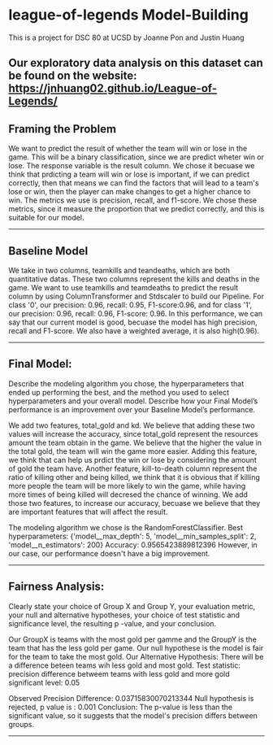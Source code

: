# league-of-legends Model-Building
This is a project for DSC 80 at UCSD
by Joanne Pon and Justin Huang

Our exploratory data analysis on this dataset can be found on the website:
https://jnhuang02.github.io/League-of-Legends/
---

## Framing the Problem

We want to predict the result of whether the team will win or lose in the game. This will be a binary classification, since we are predict wheter win or lose. The response variable is the result column. We chose it becuase we think that prdicting a team will win or lose is important, if we can predict correctly, then that means we can find the factors that will lead to a team's lose or win, then the player can make changes to get a higher chance to win. The metrics we use is precision, recall, and f1-score. We chose these metrics, since it measure the proportion that we predict correctly, and this is suitable for our model.


---

## Baseline Model

We take in two columns, teamkills and teandeaths, which are both quantitative datas. These two columns represent the kills and deaths in the game. We want to use teamkills and teamdeaths to predict the result column by using ColumnTransformer and Stdscaler to build our Pipeline. For class '0', our precision: 0.96, recall: 0.95, F1-score:0.96, and for class '1', our precision: 0.96, recall: 0.96, F1-score: 0.96. In this performance, we can say that our current model is good, becuase the model has high precision, recall and F1-score. We also have a weighted average, it is also high(0.96).

---

## Final Model:
Describe the modeling algorithm you chose, the hyperparameters that ended up performing the best, and the method you used to select hyperparameters and your overall model. Describe how your Final Model’s performance is an improvement over your Baseline Model’s performance.

We add two features, total_gold and kd. We believe that adding these two values will increase the accuracy, since total_gold represent the resources amount the team obtain in the game. We believe that the higher the value in the total gold, the team will win the game more easier. Adding this feature, we think that can help us prdict the win or lose by considering the amount of gold the team have. Another feature, kill-to-death column represent the ratio of killing other and being killed, we think that it is obvious that if killing more people the team will be more likely to win the game, while having more times of being killed will decresed the chance of winning. We add those two features, to increase our accuracy, becuase we believe that they are important features that will affect the result. 

The modeling algorithm we chose is the RandomForestClassifier. 
Best hyperparameters:  {'model__max_depth': 5, 'model__min_samples_split': 2, 'model__n_estimators': 200}
Accuracy:  0.9565423889812396
However, in our case, our performance doesn't have a big improvement.


---

## Fairness Analysis:
Clearly state your choice of Group X and Group Y, your evaluation metric, your null and alternative hypotheses, your choice of test statistic and significance level, the resulting p
-value, and your conclusion.

Our GroupX is teams with the most gold per gamme and the GroupY is the team that has the less gold per game. 
Our null hypothese is the model is fair for the team to take the most gold.
Our Alternative Hypothesis: There will be a difference beteen teams wih less gold and most gold.
Test statistic: precision difference betweem teams with less gold and more gold
significant level: 0.05

Observed Precision Difference:  0.03715830070213344
Null hypothesis is rejected, p value is :  0.001
Conclusion: The p-value is less than the significant value, so it suggests that the model's precision differs between groups.

---


